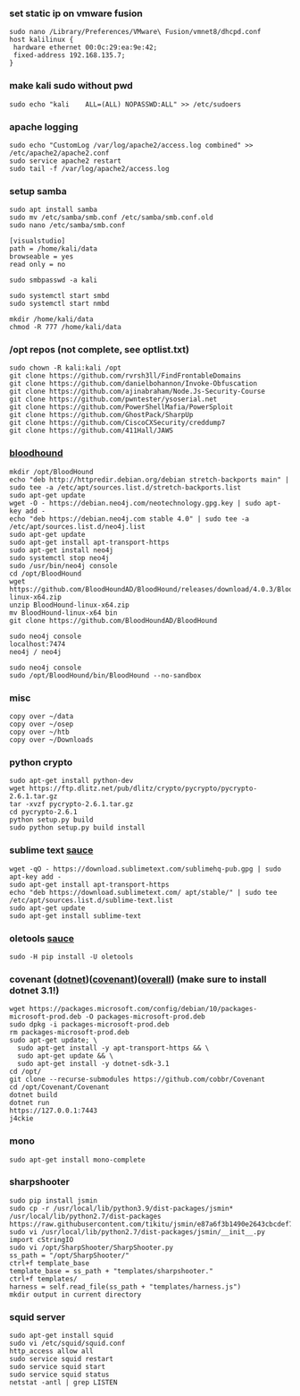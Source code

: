 ### set static ip on vmware fusion
```
sudo nano /Library/Preferences/VMware\ Fusion/vmnet8/dhcpd.conf
host kalilinux {
 hardware ethernet 00:0c:29:ea:9e:42;
 fixed-address 192.168.135.7;
}
```

### make kali sudo without pwd
```
sudo echo "kali    ALL=(ALL) NOPASSWD:ALL" >> /etc/sudoers
```
### apache logging
```
sudo echo "CustomLog /var/log/apache2/access.log combined" >> /etc/apache2/apache2.conf
sudo service apache2 restart
sudo tail -f /var/log/apache2/access.log
```
### setup samba
```
sudo apt install samba
sudo mv /etc/samba/smb.conf /etc/samba/smb.conf.old
sudo nano /etc/samba/smb.conf

[visualstudio]
path = /home/kali/data
browseable = yes
read only = no

sudo smbpasswd -a kali

sudo systemctl start smbd
sudo systemctl start nmbd

mkdir /home/kali/data
chmod -R 777 /home/kali/data
```
### /opt repos (not complete, see optlist.txt)
```
sudo chown -R kali:kali /opt
git clone https://github.com/rvrsh3ll/FindFrontableDomains
git clone https://github.com/danielbohannon/Invoke-Obfuscation
git clone https://github.com/ajinabraham/Node.Js-Security-Course
git clone https://github.com/pwntester/ysoserial.net
git clone https://github.com/PowerShellMafia/PowerSploit
git clone https://github.com/GhostPack/SharpUp
git clone https://github.com/CiscoCXSecurity/creddump7
git clone https://github.com/411Hall/JAWS
```
### [bloodhound](https://bloodhound.readthedocs.io/en/latest/installation/linux.html)
```
mkdir /opt/BloodHound
echo "deb http://httpredir.debian.org/debian stretch-backports main" | sudo tee -a /etc/apt/sources.list.d/stretch-backports.list
sudo apt-get update
wget -O - https://debian.neo4j.com/neotechnology.gpg.key | sudo apt-key add -
echo "deb https://debian.neo4j.com stable 4.0" | sudo tee -a /etc/apt/sources.list.d/neo4j.list
sudo apt-get update
sudo apt-get install apt-transport-https
sudo apt-get install neo4j
sudo systemctl stop neo4j
sudo /usr/bin/neo4j console
cd /opt/BloodHound
wget https://github.com/BloodHoundAD/BloodHound/releases/download/4.0.3/BloodHound-linux-x64.zip
unzip BloodHound-linux-x64.zip
mv BloodHound-linux-x64 bin
git clone https://github.com/BloodHoundAD/BloodHound
```
```
sudo neo4j console
localhost:7474
neo4j / neo4j
```
```
sudo neo4j console
sudo /opt/BloodHound/bin/BloodHound --no-sandbox
```
### misc
```
copy over ~/data
copy over ~/osep
copy over ~/htb
copy over ~/Downloads
```
### python crypto
```
sudo apt-get install python-dev
wget https://ftp.dlitz.net/pub/dlitz/crypto/pycrypto/pycrypto-2.6.1.tar.gz
tar -xvzf pycrypto-2.6.1.tar.gz
cd pycrypto-2.6.1
python setup.py build
sudo python setup.py build install
```
### sublime text [sauce](https://www.sublimetext.com/docs/linux_repositories.html)
```
wget -qO - https://download.sublimetext.com/sublimehq-pub.gpg | sudo apt-key add -
sudo apt-get install apt-transport-https
echo "deb https://download.sublimetext.com/ apt/stable/" | sudo tee /etc/apt/sources.list.d/sublime-text.list
sudo apt-get update
sudo apt-get install sublime-text
```

### oletools [sauce](https://github.com/decalage2/oletools)
```
sudo -H pip install -U oletools
```

### covenant ([dotnet](https://docs.microsoft.com/en-us/dotnet/core/install/linux-debian))([covenant](https://github.com/cobbr/Covenant/wiki/Installation-And-Startup))([overall](https://hakin9.org/covenant-the-net-based-c2-on-kali-linux/)) (make sure to install dotnet 3.1!)
```
wget https://packages.microsoft.com/config/debian/10/packages-microsoft-prod.deb -O packages-microsoft-prod.deb
sudo dpkg -i packages-microsoft-prod.deb
rm packages-microsoft-prod.deb
sudo apt-get update; \
  sudo apt-get install -y apt-transport-https && \
  sudo apt-get update && \
  sudo apt-get install -y dotnet-sdk-3.1
cd /opt/
git clone --recurse-submodules https://github.com/cobbr/Covenant
cd /opt/Covenant/Covenant
dotnet build
dotnet run
https://127.0.0.1:7443
j4ckie
```

### mono
```
sudo apt-get install mono-complete
```

### sharpshooter
```
sudo pip install jsmin
sudo cp -r /usr/local/lib/python3.9/dist-packages/jsmin* /usr/local/lib/python2.7/dist-packages
https://raw.githubusercontent.com/tikitu/jsmin/e87a6f3b1490e2643cbcdef77e41840c94f9e788/jsmin/__init__.py
sudo vi /usr/local/lib/python2.7/dist-packages/jsmin/__init__.py
import cStringIO
sudo vi /opt/SharpShooter/SharpShooter.py
ss_path = "/opt/SharpShooter/"
ctrl+f template_base
template_base = ss_path + "templates/sharpshooter."
ctrl+f templates/
harness = self.read_file(ss_path + "templates/harness.js")
mkdir output in current directory
```

### squid server
```
sudo apt-get install squid
sudo vi /etc/squid/squid.conf
http_access allow all
sudo service squid restart
sudo service squid start
sudo service squid status
netstat -antl | grep LISTEN
```
